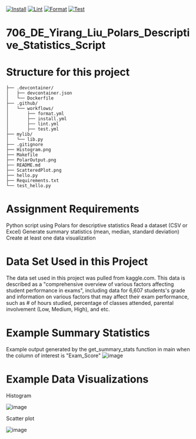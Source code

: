 [![Install](https://github.com/nogibjj/Yirang_Liu_Polars_Descriptive_Statistics_Script/actions/workflows/install.yml/badge.svg)](https://github.com/nogibjj/Yirang_Liu_Polars_Descriptive_Statistics_Script/actions/workflows/install.yml)
[![Lint](https://github.com/nogibjj/Yirang_Liu_Polars_Descriptive_Statistics_Script/actions/workflows/lint.yml/badge.svg)](https://github.com/nogibjj/Yirang_Liu_Polars_Descriptive_Statistics_Script/actions/workflows/lint.yml)
[![Format](https://github.com/nogibjj/Yirang_Liu_Polars_Descriptive_Statistics_Script/actions/workflows/format.yml/badge.svg)](https://github.com/nogibjj/Yirang_Liu_Polars_Descriptive_Statistics_Script/actions/workflows/format.yml)
[![Test](https://github.com/nogibjj/Yirang_Liu_Polars_Descriptive_Statistics_Script/actions/workflows/test.yml/badge.svg)](https://github.com/nogibjj/Yirang_Liu_Polars_Descriptive_Statistics_Script/actions/workflows/test.yml)

# 706_DE_Yirang_Liu_Polars_Descriptive_Statistics_Script 

# Structure for this project 
```
├── .devcontainer/
│   ├── devcontainer.json
│   └── Dockerfile
├── .github/
│   └── workflows/
│       ├── format.yml
│       ├── install.yml
│       ├── lint.yml
│       ├── test.yml
├── mylib/
│   └── lib.py
├── .gitignore
├── Histogram.png
├── Makefile
├── PolarOutput.png
├── README.md
├── ScatteredPlot.png
├── hello.py
├── Requirements.txt
└── test_hello.py

```

# Assignment Requirements

Python script using Polars for descriptive statistics
Read a dataset (CSV or Excel)
Generate summary statistics (mean, median, standard deviation)
Create at least one data visualization

# Data Set Used in this Project
The data set used in this project was pulled from kaggle.com. This data is described as a "comprehensive overview of various factors affecting student performance in exams", including data for 6,607 students's grade and information on various factors that may affect their exam performance, such as # of hours studied, percentage of classes attended, parental involvement (Low, Medium, High), and etc.

# Example Summary Statistics
Example output generated by the get_summary_stats function in main when the column of interest is "Exam_Score"
![image](https://github.com/user-attachments/assets/cec41578-6bfe-4e8a-92ee-36a19d225ddb)


# Example Data Visualizations
Histogram 

![image](https://github.com/user-attachments/assets/9b9e90e7-c41e-4fe0-ba44-e0dfb2b0bc88)

Scatter plot

![image](https://github.com/user-attachments/assets/c5b2db7d-a21a-473a-82fd-8ac4464baa20)

